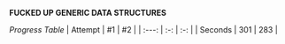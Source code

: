 **FUCKED UP GENERIC DATA STRUCTURES**

*Progress Table*
| Attempt | #1  | #2  |
| :---:   | :-: | :-: |
| Seconds | 301 | 283 |
